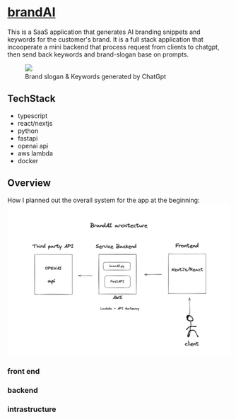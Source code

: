 # [brandAI](https://brand-ai-one.vercel.app/)
This is a SaaS application that generates AI branding snippets and keywords for the customer's brand. It is a full stack application that incooperate a mini backend that process request from clients to chatgpt, then send back keywords and brand-slogan base on prompts. 
<figure><img src="https://res.cloudinary.com/dzklgl8gn/image/upload/v1683739259/brandai_hsf9xc.png"><figcaption>Brand slogan & Keywords generated by ChatGpt</figcaption></figure>


## TechStack
- typescript
- react/nextjs
- python
- fastapi
- openai api
- aws lambda
- docker



## Overview
How I planned out the overall system for the app at the beginning:
<img src="https://github.com/Opengundumstyle/brandAI/blob/main/architect.png">

### front end


### backend


### intrastructure
